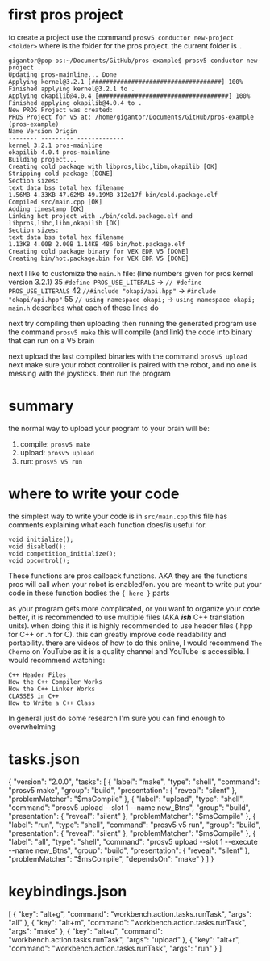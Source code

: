 # first pros project

to create a project use the command `prosv5 conductor new-project <folder>` where <folder> is the folder for the pros project. the current folder is `.`
``` 
gigantor@pop-os:~/Documents/GitHub/pros-example$ prosv5 conductor new-project .
Updating pros-mainline... Done
Applying kernel@3.2.1 [####################################] 100%
Finished applying kernel@3.2.1 to .
Applying okapilib@4.0.4 [####################################] 100%
Finished applying okapilib@4.0.4 to .
New PROS Project was created:
PROS Project for v5 at: /home/gigantor/Documents/GitHub/pros-example (pros-example)
Name Version Origin
-------- --------- -------------
kernel 3.2.1 pros-mainline
okapilib 4.0.4 pros-mainline
Building project...
Creating cold package with libpros,libc,libm,okapilib [OK]
Stripping cold package [DONE]
Section sizes:
text data bss total hex filename
1.56MB 4.33KB 47.62MB 49.19MB 312e17f bin/cold.package.elf
Compiled src/main.cpp [OK]
Adding timestamp [OK]
Linking hot project with ./bin/cold.package.elf and libpros,libc,libm,okapilib [OK]
Section sizes:
text data bss total hex filename
1.13KB 4.00B 2.00B 1.14KB 486 bin/hot.package.elf
Creating cold package binary for VEX EDR V5 [DONE]
Creating bin/hot.package.bin for VEX EDR V5 [DONE]
```

next I like to customize the `main.h` file: (line numbers given for pros kernel version 3.2.1)
35 `#define PROS_USE_LITERALS` -> `// #define PROS_USE_LITERALS`
42 `//#include "okapi/api.hpp"` -> `#include "okapi/api.hpp"`
55 `// using namespace okapi;` -> `using namespace okapi;`
`main.h` describes what each of these lines do

next try compiling then uploading then running the generated program
use the command `prosv5 make` this will compile (and link) the code into binary that can run on a V5 brain

next upload the last compiled binaries with the command `prosv5 upload`
next make sure your robot controller is paired with the robot, and no one is messing with the joysticks. then run the program
# summary
the normal way to upload your program to your brain will be:
1. compile: `prosv5 make`
2. upload: `prosv5 upload`
3. run: `prosv5 v5 run`

# where to write your code
the simplest way to write your code is in `src/main.cpp` this file has comments explaining what each function does/is useful for. 
```void autonomous();
void initialize();
void disabled();
void competition_initialize();
void opcontrol();
```
These functions are pros callback functions. AKA they are the functions pros will call when your robot is enabled/on.
you are meant to write put your code in these function bodies the `{ here }` parts

as your program gets more complicated, or you want to organize your code better, it is recommended to use multiple files (AKA ***ish*** C++ translation units). when doing this it is highly recommended to use header files (.hpp for C++ or .h for C). this can greatly improve code readability and portability. there are videos of how to do this online, I would recommend `The Cherno` on YouTube as it is a quality channel and YouTube is accessible. I would recommend watching:
```
C++ Header Files
How the C++ Compiler Works
How the C++ Linker Works
CLASSES in C++
How to Write a C++ Class
```
In general just do some research I'm sure you can find enough to overwhelming


# tasks.json

{
    "version": "2.0.0",
    "tasks": [
        {
            "label": "make",
            "type": "shell",
            "command": "prosv5 make",
            "group": "build",
            "presentation": {
                "reveal": "silent"
            },
            "problemMatcher": "$msCompile"
        },
        {
            "label": "upload",
            "type": "shell",
            "command": "prosv5 upload --slot 1 --name new_Btns",
            "group": "build",
            "presentation": {
                "reveal": "silent"
            },
            "problemMatcher": "$msCompile"
        },
        {
            "label": "run",
            "type": "shell",
            "command": "prosv5 v5 run",
            "group": "build",
            "presentation": {
                "reveal": "silent"
            },
            "problemMatcher": "$msCompile"
        },
        {
            "label": "all",
            "type": "shell",
            "command": "prosv5 upload --slot 1 --execute --name new_Btns",
            "group": "build",
            "presentation": {
                "reveal": "silent"
            },
            "problemMatcher": "$msCompile",
            "dependsOn": "make"
        }
    ]
}
# keybindings.json

[
    {
        "key": "alt+g",
        "command": "workbench.action.tasks.runTask",
        "args": "all"
    },
    {
        "key": "alt+m",
        "command": "workbench.action.tasks.runTask",
        "args": "make"
    },
    {
        "key": "alt+u",
        "command": "workbench.action.tasks.runTask",
        "args": "upload"
    },
    {
        "key": "alt+r",
        "command": "workbench.action.tasks.runTask",
        "args": "run"
    }
]